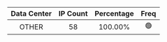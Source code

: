 | Data Center | IP Count | Percentage | Freq |
|:------------:|:--------:|:-----------:|:-----:|
| OTHER | 58 | 100.00% | 🟢 |